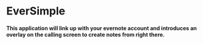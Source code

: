 # EverSimple
#### This application will link up with your evernote account and introduces an overlay on the calling screen to create notes from right there.
